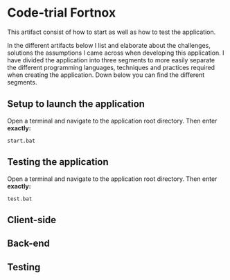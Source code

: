# Code-trial Fortnox

This artifact consist of how to start as well as how to test the application.

In the different artifacts below I list and elaborate about the challenges, solutions the assumptions I came across when developing this application. I have divided the application into three segments to more easily separate the different programming languages, techniques and practices required when creating the application. Down below you can find the different segments.

## Setup to launch the application

Open a terminal and navigate to the application root directory. Then enter **exactly:**

```
start.bat
```

## Testing the application

Open a terminal and navigate to the application root directory. Then enter **exactly:**

```
test.bat
```

## Client-side

## Back-end

## Testing
